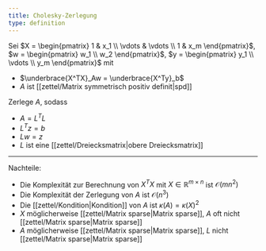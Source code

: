 ```yaml
---
title: Cholesky-Zerlegung
type: definition
---
```


Sei $X = \begin{pmatrix} 1 & x_1 \\ \vdots & \vdots \\ 1 & x_m \end{pmatrix}$, $w = \begin{pmatrix} w_1 \\ w_2 \end{pmatrix}$, $y = \begin{pmatrix} y_1 \\ \vdots \\ y_m \end{pmatrix}$ mit
- $\underbrace{X^TX}_Aw = \underbrace{X^Ty}_b$
- $A$ ist [[zettel/Matrix symmetrisch positiv definit|spd]]

Zerlege $A$, sodass
- $A = L^TL$
- $L^Tz = b$
- $Lw = z$
- $L$ ist eine [[zettel/Dreiecksmatrix|obere Dreiecksmatrix]]

---

Nachteile:
- Die Komplexität zur Berechnung von $X^TX$ mit $X \in \mathbb{R}^{m \times n}$ ist $\mathcal{O}(mn^2)$
- Die Komplexität der Zerlegung von $A$ ist $\mathcal{O}(n^3)$
- Die [[zettel/Kondition|Kondition]] von $A$ ist $\kappa(A) = \kappa(X)^2$
- $X$ möglicherweise [[zettel/Matrix sparse|Matrix sparse]], $A$ oft nicht [[zettel/Matrix sparse|Matrix sparse]]
- $A$ möglicherweise [[zettel/Matrix sparse|Matrix sparse]], $L$ nicht [[zettel/Matrix sparse|Matrix sparse]]